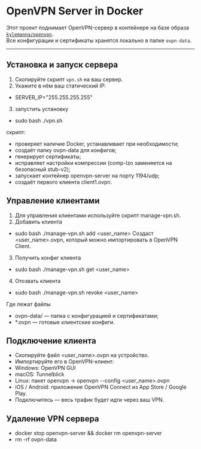 # OpenVPN Server in Docker

Этот проект поднимает OpenVPN-сервер в контейнере на базе образа [`kylemanna/openvpn`](https://hub.docker.com/r/kylemanna/openvpn).  
Все конфигурации и сертификаты хранятся локально в папке `ovpn-data`.

---

## Установка и запуск сервера

1. Скопируйте скрипт `vpn.sh` на ваш сервер.
2. Укажите в нём ваш статический IP:
- SERVER_IP="255.255.255.255"
3. запустить установку
- sudo bash ./vpn.sh

скрипт:
- проверяет наличие Docker, устанавливает при необходимости;
- создаёт папку ovpn-data для конфигов;
- генерирует сертификаты;
- исправляет настройки компрессии (comp-lzo заменяется на безопасный stub-v2);
- запускает контейнер openvpn-server на порту 1194/udp;
- создаёт первого клиента client1.ovpn.


## Управление клиентами

1. Для управления клиентами используйте скрипт manage-vpn.sh.
2. Добавить клиента
- sudo bash ./manage-vpn.sh add <user_name>
Создаст <user_name>.ovpn, который можно импортировать в OpenVPN Client.

3. Получить конфиг клиента
- sudo bash ./manage-vpn.sh get <user_name>

4. Отозвать клиента
- sudo bash ./manage-vpn.sh revoke <user_name>

Где лежат файлы
- ovpn-data/ — папка с конфигурацией и сертификатами;
- *.ovpn — готовые клиентские конфиги.

## Подключение клиента

- Скопируйте файл <user_name>.ovpn на устройство.
- Импортируйте его в OpenVPN-клиент:
- Windows: OpenVPN GUI
- macOS: Tunnelblick
- Linux: пакет openvpn → openvpn --config <user_name>.ovpn
- iOS / Android: приложение OpenVPN Connect из App Store / Google Play.
- Подключитесь — весь трафик будет идти через ваш VPN.

## Удаление VPN сервера
- docker stop openvpn-server && docker rm openvpn-server
- rm -rf ovpn-data